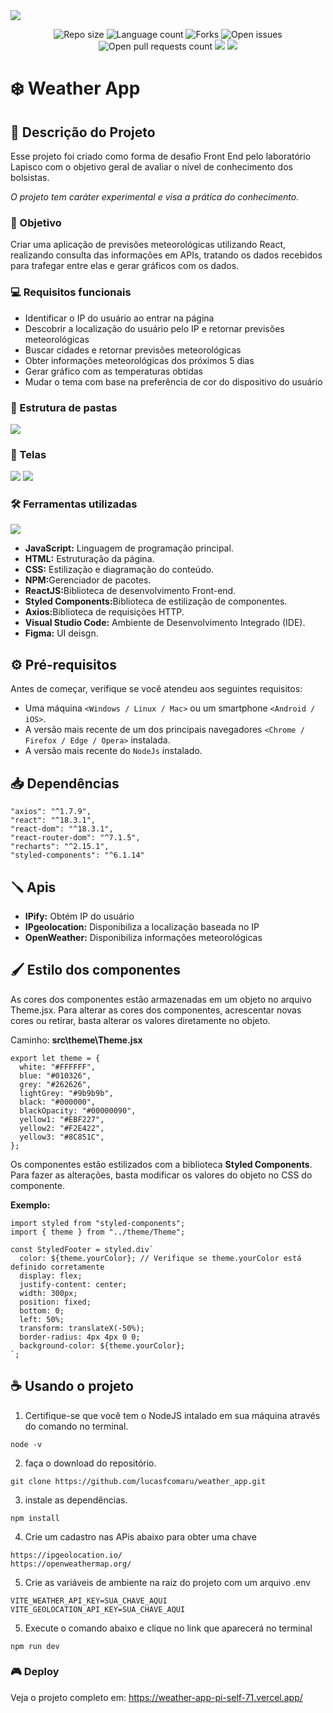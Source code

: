 <img src="./imgGitHub/banner-readme.jpg"/>
<p align="center">
    <img src="https://img.shields.io/github/repo-size/lucasfcomaru/weather_app?style=for-the-badge" alt="Repo size" title="Repo size"/>
    <img src="https://img.shields.io/github/languages/count/lucasfcomaru/weather_app?style=for-the-badge" alt="Language count" title="Language count"/>
    <img src="https://img.shields.io/github/forks/lucasfcomaru/weather_app?style=for-the-badge" alt="Forks" title="Forks"/>
    <img src="https://img.shields.io/bitbucket/issues/lucasfcomaru/weather_app?style=for-the-badge" alt="Open issues" title="Open issues"/>
    <img src="https://img.shields.io/bitbucket/pr-raw/lucasfcomaru/weather_app?style=for-the-badge" alt="Open pull requests count" title="Open pull requests"/>
    <img src="http://img.shields.io/static/v1?label=STATUS&message=CONCLUIDO&color=GREEN&style=for-the-badge"/>
    <img src="http://img.shields.io/static/v1?label=License&message=MIT&color=green&style=for-the-badge"/>
</p>

# ❄️ Weather App

## 📢 Descrição do Projeto

<p align="left">
    Esse projeto foi criado como forma de desafio Front End pelo laboratório Lapisco com o objetivo geral de avaliar o nível de conhecimento dos bolsistas.
</p>

<p align="left">
    <i>O projeto tem caráter experimental e visa a prática do conhecimento.</i>
</p>

### 🎯 Objetivo

<p align="left">
    Criar uma aplicação de previsões meteorológicas utilizando React, realizando consulta das informações em APIs, tratando os dados recebidos para trafegar entre elas e gerar gráficos com os dados.
</p>

### 💻 Requisitos funcionais

- Identificar o IP do usuário ao entrar na página
- Descobrir a localização do usuário pelo IP e retornar previsões meteorológicas
- Buscar cidades e retornar previsões meteorológicas
- Obter informações meteorológicas dos próximos 5 dias
- Gerar gráfico com as temperaturas obtidas
- Mudar o tema com base na preferência de cor do dispositivo do usuário

### 📐 Estrutura de pastas

<img src="./imgGitHub/Diagrama de pastas.jpg"/>

### 📱 Telas
<img src="./imgGitHub/Telas-smartphone.jpg"/>
<img src="./imgGitHub/Telas-desktop.jpg"/>



### 🛠️ Ferramentas utilizadas

<p>
    <img src="https://skillicons.dev/icons?i=vscode,html,css,js,react,git,github,npm,figma" />
</p>

<ul>
    <li><b>JavaScript:</b> Linguagem de programação principal.</li>
    <li><b>HTML:</b> Estruturação da página.</li>
    <li><b>CSS:</b> Estilização e diagramação do conteúdo.</li>
    <li><b>NPM:</b>Gerenciador de pacotes.</li>
    <li><b>ReactJS:</b>Biblioteca de desenvolvimento Front-end.</li>
    <li><b>Styled Components:</b>Biblioteca de estilização de componentes.</li>
    <li><b>Axios:</b>Biblioteca de requisições HTTP.</li>
    <li><b>Visual Studio Code:</b> Ambiente de Desenvolvimento Integrado (IDE).</li>
    <li><b>Figma:</b> UI deisgn.</li>
</ul>

## ⚙️ Pré-requisitos

<p>
    Antes de começar, verifique se você atendeu aos seguintes requisitos:
</p>

- Uma máquina `<Windows / Linux / Mac>` ou um smartphone `<Android / iOS>`.
- A versão mais recente de um dos principais navegadores `<Chrome / Firefox / Edge / Opera>` instalada.
- A versão mais recente do `NodeJs` instalado.

## 📥 Dependências

```
"axios": "^1.7.9",
"react": "^18.3.1",
"react-dom": "^18.3.1",
"react-router-dom": "^7.1.5",
"recharts": "^2.15.1",
"styled-components": "^6.1.14"
```

## 🪛 Apis

- <b>IPify:</b> Obtém IP do usuário
- <b>IPgeolocation:</b> Disponibiliza a localização baseada no IP
- <b>OpenWeather:</b> Disponibiliza informações meteorológicas

## 🖌️ Estilo dos componentes

<p align="left">
    As cores dos componentes estão armazenadas em um objeto no arquivo Theme.jsx.
    Para alterar as cores dos componentes, acrescentar novas cores ou retirar, basta alterar os valores diretamente no objeto.
</p>
<p align="left">
    Caminho: <b>src\theme\Theme.jsx</b>
</p>

```
export let theme = {
  white: "#FFFFFF",
  blue: "#010326",
  grey: "#262626",
  lightGrey: "#9b9b9b",
  black: "#000000",
  blackOpacity: "#00000090",
  yellow1: "#EBF227",
  yellow2: "#F2E422",
  yellow3: "#8C851C",
};
```

<p align="left">
     Os componentes estão estilizados com a biblioteca <b>Styled Components</b>. Para fazer as alterações, basta modificar os valores do objeto no CSS do componente.
</p>

<p align="left">
    <b>Exemplo:</b>
</p>

```
import styled from "styled-components";
import { theme } from "../theme/Theme";

const StyledFooter = styled.div`
  color: ${theme.yourColor}; // Verifique se theme.yourColor está definido corretamente
  display: flex;
  justify-content: center;
  width: 300px;
  position: fixed;
  bottom: 0;
  left: 50%;
  transform: translateX(-50%);
  border-radius: 4px 4px 0 0;
  background-color: ${theme.yourColor};
`;
```

## ☕ Usando o projeto

1. Certifique-se que você tem o NodeJS intalado em sua máquina através do comando no terminal.

```
node -v
```

2. faça o download do repositório.

```
git clone https://github.com/lucasfcomaru/weather_app.git
```

3. instale as dependências.

```
npm install
```

4. Crie um cadastro nas APis abaixo para obter uma chave

```
https://ipgeolocation.io/
https://openweathermap.org/
```

5. Crie as variáveis de ambiente na raiz do projeto com um arquivo .env

```
VITE_WEATHER_API_KEY=SUA_CHAVE_AQUI
VITE_GEOLOCATION_API_KEY=SUA_CHAVE_AQUI
```

5. Execute o comando abaixo e clique no link que aparecerá no terminal

```
npm run dev
```

### 🎮 Deploy

<p align="left">
    Veja o projeto completo em:
    <a href="https://weather-app-pi-self-71.vercel.app/"> https://weather-app-pi-self-71.vercel.app/</a>
</p>